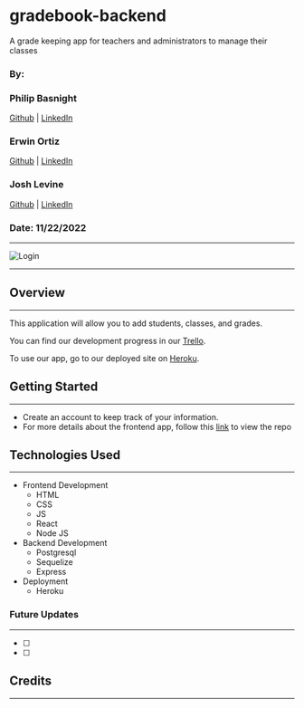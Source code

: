 # gradebook-backend

A grade keeping app for teachers and administrators to manage their classes

### By:

### Philip Basnight <br />

[Github]() | [LinkedIn]() <br />

### Erwin Ortiz <br />

[Github]() | [LinkedIn]() <br />

### Josh Levine <br />

[Github](https://github.com/jadlevine) | [LinkedIn](https://www.linkedin.com/in/joshua-adam-levine/) <br />

### Date: 11/22/2022

---

![Login]()

---

## Overview

---

This application will allow you to add students, classes, and grades.

You can find our development progress in our [Trello]().

To use our app, go to our deployed site on [Heroku]().

## Getting Started

---

- Create an account to keep track of your information.
- For more details about the frontend app, follow this [link](https://github.com/jadlevine/gradebook-frontend) to view the repo

## Technologies Used

---

- Frontend Development
  - HTML
  - CSS
  - JS
  - React
  - Node JS
- Backend Development
  - Postgresql
  - Sequelize
  - Express
- Deployment
  - Heroku

### Future Updates

---

- [ ]
- [ ]

## Credits

---

